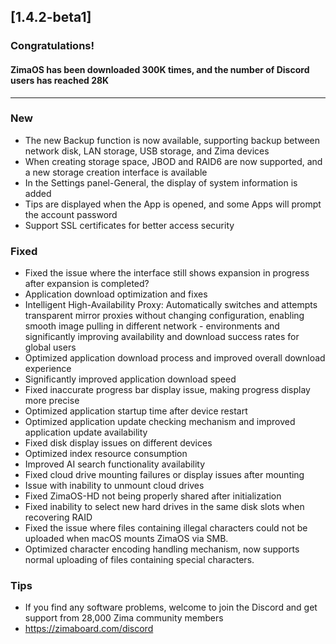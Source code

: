 ## [1.4.2-beta1]
### Congratulations! 
#### ZimaOS has been downloaded 300K times, and the number of Discord users has reached 28K
---
### New
- The new Backup function is now available, supporting backup between network disk, LAN storage, USB storage, and Zima devices
- When creating storage space, JBOD and RAID6 are now supported, and a new storage creation interface is available
- In the Settings panel-General, the display of system information is added
- Tips are displayed when the App is opened, and some Apps will prompt the account password
- Support SSL certificates for better access security
### Fixed
- Fixed the issue where the interface still shows expansion in progress after expansion is completed?
- Application download optimization and fixes
- Intelligent High-Availability Proxy: Automatically switches and attempts transparent mirror proxies without changing configuration, enabling smooth image pulling in different network - environments and significantly improving availability and download success rates for global users
- Optimized application download process and improved overall download experience
- Significantly improved application download speed
- Fixed inaccurate progress bar display issue, making progress display more precise
- Optimized application startup time after device restart
- Optimized application update checking mechanism and improved application update availability
- Fixed disk display issues on different devices
- Optimized index resource consumption
- Improved AI search functionality availability
- Fixed cloud drive mounting failures or display issues after mounting
- Issue with inability to unmount cloud drives
- Fixed ZimaOS-HD not being properly shared after initialization
- Fixed inability to select new hard drives in the same disk slots when recovering RAID
- Fixed the issue where files containing illegal characters could not be uploaded when macOS mounts ZimaOS via SMB.
- Optimized character encoding handling mechanism, now supports normal uploading of files containing special characters.
### Tips
- If you find any software problems, welcome to join the Discord and get support from 28,000 Zima community members
- <a href="https://zimaboard.com/discord" target="_blank" style="color:blue">https://zimaboard.com/discord</a>
